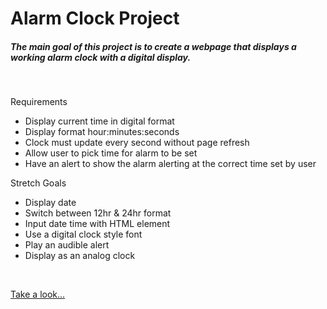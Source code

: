 # **Alarm Clock Project**

##### The main goal of this project is to create a webpage that displays a working alarm clock with a digital display.

<br>

Requirements

* Display current time in digital format
* Display format hour:minutes:seconds
* Clock must update every second without page refresh
* Allow user to pick time for alarm to be set
* Have an alert to show the alarm alerting at the correct time set by user

Stretch Goals

* Display date
* Switch between 12hr & 24hr format
* Input date time with HTML element
* Use a digital clock style font
* Play an audible alert
* Display as an analog clock

<br>

[Take a look...](https://chad-powellv1.github.io/alarm-clock/)
